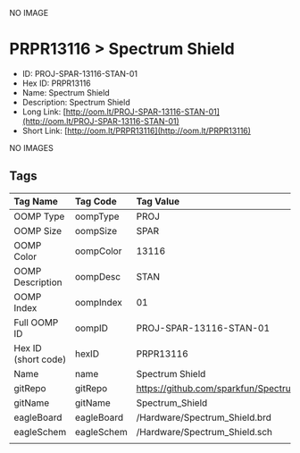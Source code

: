 


  
NO IMAGE  
# PRPR13116 > Spectrum Shield

- ID: PROJ-SPAR-13116-STAN-01
- Hex ID: PRPR13116
- Name: Spectrum Shield
- Description: Spectrum Shield
- Long Link: [http://oom.lt/PROJ-SPAR-13116-STAN-01](http://oom.lt/PROJ-SPAR-13116-STAN-01)
- Short Link: [http://oom.lt/PRPR13116](http://oom.lt/PRPR13116)
  
NO IMAGES  
## Tags
  

|Tag Name|Tag Code|Tag Value|
| :--- | :--- | :--- |
|OOMP Type|oompType|PROJ|
|OOMP Size|oompSize|SPAR|
|OOMP Color|oompColor|13116|
|OOMP Description|oompDesc|STAN|
|OOMP Index|oompIndex|01|
|Full OOMP ID|oompID|PROJ-SPAR-13116-STAN-01|
|Hex ID (short code)|hexID|PRPR13116|
|Name|name|Spectrum Shield|
|gitRepo|gitRepo|https://github.com/sparkfun/Spectrum_Shield|
|gitName|gitName|Spectrum_Shield|
|eagleBoard|eagleBoard|/Hardware/Spectrum_Shield.brd|
|eagleSchem|eagleSchem|/Hardware/Spectrum_Shield.sch|
||||
